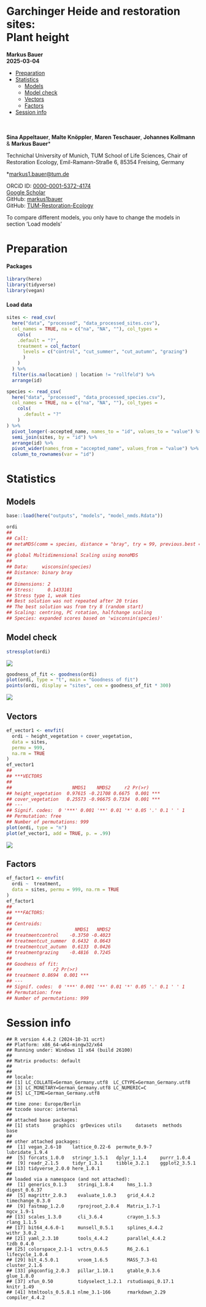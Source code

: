 Garchinger Heide and restoration sites: <br> Plant height
================
<b>Markus Bauer</b> <br>
<b>2025-03-04</b>

- [Preparation](#preparation)
- [Statistics](#statistics)
  - [Models](#models)
  - [Model check](#model-check)
  - [Vectors](#vectors)
  - [Factors](#factors)
- [Session info](#session-info)

<br/> <br/> <b>Sina Appeltauer</b>, <b>Malte Knöppler</b>, <b>Maren
Teschauer</b>, <b>Johannes Kollmann</b> & <b>Markus Bauer</b>\*

Technichal University of Munich, TUM School of Life Sciences, Chair of
Restoration Ecology, Emil-Ramann-Straße 6, 85354 Freising, Germany

\*<markus1.bauer@tum.de>

ORCiD ID: [0000-0001-5372-4174](https://orcid.org/0000-0001-5372-4174)
<br> [Google
Scholar](https://scholar.google.de/citations?user=oHhmOkkAAAAJ&hl=de&oi=ao)
<br> GitHub: [markus1bauer](https://github.com/markus1bauer) <br>
GitHub:
[TUM-Restoration-Ecology](https://github.com/TUM-Restoration-Ecology)

To compare different models, you only have to change the models in
section ‘Load models’

# Preparation

#### Packages

``` r
library(here)
library(tidyverse)
library(vegan)
```

#### Load data

``` r
sites <- read_csv(
  here("data", "processed", "data_processed_sites.csv"),
  col_names = TRUE, na = c("na", "NA", ""), col_types =
    cols(
    .default = "?",
    treatment = col_factor(
      levels = c("control", "cut_summer", "cut_autumn", "grazing")
      )
    )
  ) %>%
  filter(is.na(location) | location != "rollfeld") %>%
  arrange(id)

species <- read_csv(
  here("data", "processed", "data_processed_species.csv"),
  col_names = TRUE, na = c("na", "NA", ""), col_types =
    cols(
      .default = "?"
    )
) %>%
  pivot_longer(-accepted_name, names_to = "id", values_to = "value") %>%
  semi_join(sites, by = "id") %>%
  arrange(id) %>%
  pivot_wider(names_from = "accepted_name", values_from = "value") %>%
  column_to_rownames(var = "id")
```

# Statistics

## Models

``` r
base::load(here("outputs", "models", "model_nmds.Rdata"))
```

``` r
ordi
## 
## Call:
## metaMDS(comm = species, distance = "bray", try = 99, previous.best = TRUE,      binary = TRUE, na.rm = TRUE) 
## 
## global Multidimensional Scaling using monoMDS
## 
## Data:     wisconsin(species) 
## Distance: binary bray 
## 
## Dimensions: 2 
## Stress:     0.1433181 
## Stress type 1, weak ties
## Best solution was not repeated after 20 tries
## The best solution was from try 8 (random start)
## Scaling: centring, PC rotation, halfchange scaling 
## Species: expanded scores based on 'wisconsin(species)'
```

## Model check

``` r
stressplot(ordi)
```

![](model_check_nmds_files/figure-gfm/model-check-1.png)<!-- -->

``` r
goodness_of_fit <- goodness(ordi)
plot(ordi, type = "t", main = "Goodness of fit")
points(ordi, display = "sites", cex = goodness_of_fit * 300)
```

![](model_check_nmds_files/figure-gfm/model-check-2.png)<!-- -->

## Vectors

``` r
ef_vector1 <- envfit(
  ordi ~ height_vegetation + cover_vegetation,
  data = sites,
  permu = 999,
  na.rm = TRUE
)
ef_vector1
## 
## ***VECTORS
## 
##                      NMDS1    NMDS2     r2 Pr(>r)    
## height_vegetation  0.97615 -0.21708 0.6675  0.001 ***
## cover_vegetation   0.25573 -0.96675 0.7334  0.001 ***
## ---
## Signif. codes:  0 '***' 0.001 '**' 0.01 '*' 0.05 '.' 0.1 ' ' 1
## Permutation: free
## Number of permutations: 999
plot(ordi, type = "n")
plot(ef_vector1, add = TRUE, p. = .99)
```

![](model_check_nmds_files/figure-gfm/r2-1.png)<!-- -->

## Factors

``` r
ef_factor1 <- envfit(
  ordi ~  treatment,
  data = sites, permu = 999, na.rm = TRUE
)
ef_factor1
## 
## ***FACTORS:
## 
## Centroids:
##                       NMDS1   NMDS2
## treatmentcontrol    -0.3750 -0.4023
## treatmentcut_summer  0.6432  0.0643
## treatmentcut_autumn  0.6133  0.0426
## treatmentgrazing    -0.4816  0.7245
## 
## Goodness of fit:
##               r2 Pr(>r)    
## treatment 0.8694  0.001 ***
## ---
## Signif. codes:  0 '***' 0.001 '**' 0.01 '*' 0.05 '.' 0.1 ' ' 1
## Permutation: free
## Number of permutations: 999
```

# Session info

    ## R version 4.4.2 (2024-10-31 ucrt)
    ## Platform: x86_64-w64-mingw32/x64
    ## Running under: Windows 11 x64 (build 26100)
    ## 
    ## Matrix products: default
    ## 
    ## 
    ## locale:
    ## [1] LC_COLLATE=German_Germany.utf8  LC_CTYPE=German_Germany.utf8   
    ## [3] LC_MONETARY=German_Germany.utf8 LC_NUMERIC=C                   
    ## [5] LC_TIME=German_Germany.utf8    
    ## 
    ## time zone: Europe/Berlin
    ## tzcode source: internal
    ## 
    ## attached base packages:
    ## [1] stats     graphics  grDevices utils     datasets  methods   base     
    ## 
    ## other attached packages:
    ##  [1] vegan_2.6-10    lattice_0.22-6  permute_0.9-7   lubridate_1.9.4
    ##  [5] forcats_1.0.0   stringr_1.5.1   dplyr_1.1.4     purrr_1.0.4    
    ##  [9] readr_2.1.5     tidyr_1.3.1     tibble_3.2.1    ggplot2_3.5.1  
    ## [13] tidyverse_2.0.0 here_1.0.1     
    ## 
    ## loaded via a namespace (and not attached):
    ##  [1] generics_0.1.3    stringi_1.8.4     hms_1.1.3         digest_0.6.37    
    ##  [5] magrittr_2.0.3    evaluate_1.0.3    grid_4.4.2        timechange_0.3.0 
    ##  [9] fastmap_1.2.0     rprojroot_2.0.4   Matrix_1.7-1      mgcv_1.9-1       
    ## [13] scales_1.3.0      cli_3.6.4         crayon_1.5.3      rlang_1.1.5      
    ## [17] bit64_4.6.0-1     munsell_0.5.1     splines_4.4.2     withr_3.0.2      
    ## [21] yaml_2.3.10       tools_4.4.2       parallel_4.4.2    tzdb_0.4.0       
    ## [25] colorspace_2.1-1  vctrs_0.6.5       R6_2.6.1          lifecycle_1.0.4  
    ## [29] bit_4.5.0.1       vroom_1.6.5       MASS_7.3-61       cluster_2.1.6    
    ## [33] pkgconfig_2.0.3   pillar_1.10.1     gtable_0.3.6      glue_1.8.0       
    ## [37] xfun_0.50         tidyselect_1.2.1  rstudioapi_0.17.1 knitr_1.49       
    ## [41] htmltools_0.5.8.1 nlme_3.1-166      rmarkdown_2.29    compiler_4.4.2
